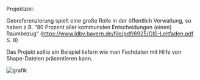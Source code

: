 Projektziel:

Georeferenzierung spielt eine große Rolle in der öffentlich Verwaltung, so haben z.B.  “80  Prozent  aller  kommunalen  Entscheidungen (einen) Raumbezug“ (https://www.ldbv.bayern.de/file/pdf/6925/GIS-Leitfaden.pdf S. 8)

Das Projekt sollte ein Beispiel liefern wie man Fachdaten mit Hilfe von Shape-Dateien präsentieren kann.

![grafik](https://user-images.githubusercontent.com/66714895/103216096-79b55580-4915-11eb-8096-dcfa8e4d5ba2.png)

